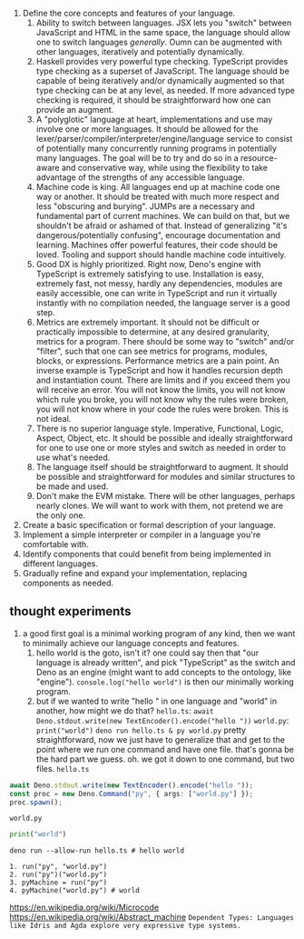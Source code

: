 1. Define the core concepts and features of your language.
	1. Ability to switch between languages. JSX lets you "switch" between JavaScript and HTML in the same space, the language should allow one to switch languages *generally*. Oumn can be augmented with other languages, iteratively and potentially dynamically.
	2. Haskell provides very powerful type checking. TypeScript provides type checking as a superset of JavaScript. The language should be capable of being iteratively and/or dynamically augmented so that type checking can be at any level, as needed. If more advanced type checking is required, it should be straightforward how one can provide an augment.
	3. A "polyglotic" language at heart, implementations and use may involve one or more languages. It should be allowed for the lexer/parser/compiler/interpreter/engine/language service to consist of potentially many concurrently running programs in potentially many languages. The goal will be to try and do so in a resource-aware and conservative way, while using the flexibility to take advantage of the strengths of any accessible language.
	4. Machine code is king. All languages end up at machine code one way or another. It should be treated with much more respect and less "obscuring and burying". JUMPs are a necessary and fundamental part of current machines. We can build on that, but we shouldn't be afraid or ashamed of that. Instead of generalizing "it's dangerous/potentially confusing", encourage documentation and learning. Machines offer powerful features, their code should be loved. Tooling and support should handle machine code intuitively.
	5. Good DX is highly prioritized. Right now, Deno's engine with TypeScript is extremely satisfying to use. Installation is easy, extremely fast, not messy, hardly any dependencies, modules are easily accessible, one can write in TypeScript and run it virtually instantly with no compilation needed, the language server is a good step.
	6. Metrics are extremely important. It should not be difficult or practically impossible to determine, at any desired granularity, metrics for a program. There should be some way to "switch" and/or "filter", such that one can see metrics for programs, modules, blocks, or expressions. Performance metrics are a pain point. An inverse example is TypeScript and how it handles recursion depth and instantiation count. There are limits and if you exceed them you will receive an error. You will not know the limits, you will not know which rule you broke, you will not know why the rules were broken, you will not know where in your code the rules were broken. This is not ideal.
	7. There is no superior language style. Imperative, Functional, Logic, Aspect, Object, etc. It should be possible and ideally straightforward for one to use one or more styles and switch as needed in order to use what's needed.
	8. The language itself should be straightforward to augment. It should be possible and straightforward for modules and similar structures to be made and used.
	9. Don't make the EVM mistake. There will be other languages, perhaps nearly clones. We will want to work with them, not pretend we are the only one.
2. Create a basic specification or formal description of your language.
3. Implement a simple interpreter or compiler in a language you're comfortable with.
4. Identify components that could benefit from being implemented in different languages.
5. Gradually refine and expand your implementation, replacing components as needed.

## thought experiments

1. a good first goal is a minimal working program of any kind, then we want to minimally achieve our language concepts and features.
	1. hello world is the goto, isn't it? one could say then that "our language is already written", and pick "TypeScript" as the switch and Deno as an engine (might want to add concepts to the ontology, like "engine"). `console.log("hello world")` is then our minimally working program.
	2. but if we wanted to write "hello " in one language and "world" in another, how might we do that?
	   `hello.ts`: `await Deno.stdout.write(new TextEncoder().encode("hello "))`
	   `world.py`: `print("world")`
	   `deno run hello.ts & py world.py`
	   pretty straightforward, now we just have to generalize that and get to the point where we run one command and have one file. that's gonna be the hard part we guess.
	   oh. we got it down to one command, but two files.
`hello.ts`
```ts
await Deno.stdout.write(new TextEncoder().encode("hello "));
const proc = new Deno.Command("py", { args: ["world.py"] });
proc.spawn();
```
`world.py`
```python
print("world")
```
`deno run --allow-run hello.ts # hello world`

```
1. run("py", "world.py")
2. run("py")("world.py")
3. pyMachine = run("py")
4. pyMachine("world.py") # world
```

https://en.wikipedia.org/wiki/Microcode
https://en.wikipedia.org/wiki/Abstract_machine
`Dependent Types: Languages like Idris and Agda explore very expressive type systems.`